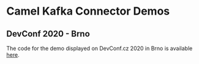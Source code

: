Camel Kafka Connector Demos
============


DevConf 2020 - Brno
----

The code for the demo displayed on DevConf.cz 2020 in Brno is available [here](https://github.com/orpiske/ckc-demos/tree/devconf-functional-002).
